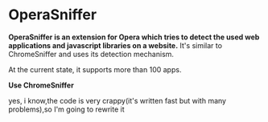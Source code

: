 OperaSniffer
============

**OperaSniffer is an extension for Opera which tries to detect the used web applications and javascript libraries on a website.**
It's similar to ChromeSniffer and uses its detection mechanism.

At the current state, it supports more than 100 apps.


**Use ChromeSniffer**










yes, i know,the code is very crappy(it's written fast but with many problems),so I'm going to rewrite it
